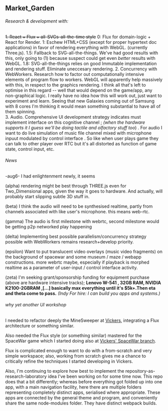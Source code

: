 ## Market_Garden

###### Research & development with:
~~1. React + Flux + all-SVGs-all-the-time style~~
0: Flux for domain-logic + React for Render. 
1: Eschew HTML+CSS (except for proper hypertext doc applications) in favor of rendering everything with WebGL. (currently Three.js).
1.5: Fallback to SVG-all-the-things.  We've had good results with this, only going to (1) because suspect could get even _better_ results with WebGL.
1.8: SVG-all-the-things relies on good Immutable implementation and rendering stuff.  Eliminate uneccesary rendering.
2. Concurrency with WebWorkers. Research how to factor out computationally intensive elements of program flow to workers.  WebGL will apparently help massively with this, in respect to the graphics rendering.  I think all that's left to optimise in this regard -- well that would depend on the game/app, any non-graphical logic.  I really have no idea how this will work out, just want to experiment and learn. Seeing that new Galaxies coming out of Samsung with 8 cores I'm thinking it would mean something substantial to have all of them spinning.  
3. Audio. Comprehensive UI development strategy indicates must implement interface on this cognitive channel ; _(when the hardware supports it I guess we'll be doing tactile and olfactory stuff too_) .  For audio I want to do live simulation of music file channel mixed with microphone inpuut modulated by control interface .  So like when user plays game they can talk to other player over RTC but it's all distorted as function of game state, control input, etc.


###### News

-aug6-  I had enlightenment newly, it seems 

(alpha) rendering might be best through THREE.js even for Two_Dimensional apps, given the way it goes to hardware.  And actually, will probably start slipping subtle 3D stuff in.

(beta) I think the audio will need to be synthesised realtime, partly from channels associated with like user's microphone.  this means web-rtc.

(gamma) The audio is first milestone with webrtc, second milestone would be getting p2p networked play happening

(delta) Implementing best possible parallelism/concurrency strategy possible with WebWorkers remains research+develop priority.

(epsilon) Want to put translucent video overlays (music video fragments) on the background of spacewar and some museum / maze / webapp constructions.  more webrtc maybe, especially if playback is morphed realtime as a parameter of user-input / control interface activity. 

(zeta) I'm seeking grant/sponsorship funding for equipment purchase (above are hardware intensive tracks); 
**Lenovo W-541 , 32GB RAM, NVIDIA K2100-2GBRAM ,[...] basically max everything until it's $5k+.Then eta and theta come to pass.**
_(Indy For hire: I can build you apps and systems.)_


###### why yet another UI workshop

I needed to refactor deeply the MineSweeper at [Vickers](https://github.com/Terebinth/Vickers), integrating a Flux architecture or something similar.

Also needed the Flux style (or something similar) mastered for the SpaceWar game which I started doing also at [Vickers' SpaceWar branch](https://github.com/Terebinth/Vickers/tree/spacewar).

Flux is complicated enough to want to do with a from-scratch and very simple workspace; also, working from scratch gives me a chance to critically refine the techniques I started developing in Vickers.

Also, I'm continuing to explore how best to implement the repository-as-research-laboratory idea I've been working on for some time now.  This repo does that a bit differently; whereas before everything got folded up into one app, with a main navigation facility, here there are multiple folders representing completely distinct apps, serialised where appropriate.  These apps are connected by the general theme and program, and conveniently share the same node-modules folder. They have distinct webpack builds.